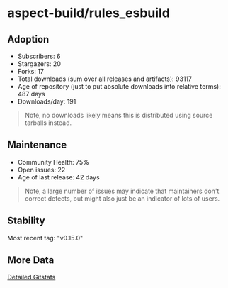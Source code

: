 # aspect-build/rules_esbuild

## Adoption

- Subscribers: 6
- Stargazers: 20
- Forks: 17
- Total downloads (sum over all releases and artifacts): 93117
- Age of repository (just to put absolute downloads into relative terms): 487 days
- Downloads/day: 191

> Note, no downloads likely means this is distributed using source tarballs instead.

## Maintenance

- Community Health: 75%
- Open issues: 22
- Age of last release: 42 days

> Note, a large number of issues may indicate that maintainers don't correct defects, but might also
> just be an indicator of lots of users.

## Stability

Most recent tag: "v0.15.0"

## More Data

[Detailed Gitstats](/bazel-catalog/gitstats/aspect-build/rules_esbuild)

